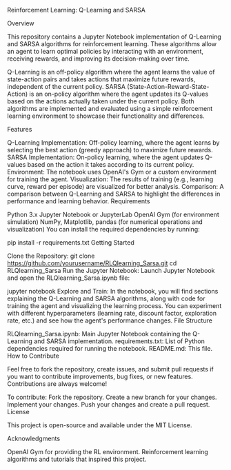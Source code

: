 Reinforcement Learning: Q-Learning and SARSA

Overview

This repository contains a Jupyter Notebook implementation of Q-Learning and SARSA algorithms for reinforcement learning. These algorithms allow an agent to learn optimal policies by interacting with an environment, receiving rewards, and improving its decision-making over time.

Q-Learning is an off-policy algorithm where the agent learns the value of state-action pairs and takes actions that maximize future rewards, independent of the current policy.
SARSA (State-Action-Reward-State-Action) is an on-policy algorithm where the agent updates its Q-values based on the actions actually taken under the current policy.
Both algorithms are implemented and evaluated using a simple reinforcement learning environment to showcase their functionality and differences.

Features

Q-Learning Implementation: Off-policy learning, where the agent learns by selecting the best action (greedy approach) to maximize future rewards.
SARSA Implementation: On-policy learning, where the agent updates Q-values based on the action it takes according to its current policy.
Environment: The notebook uses OpenAI's Gym or a custom environment for training the agent.
Visualization: The results of training (e.g., learning curve, reward per episode) are visualized for better analysis.
Comparison: A comparison between Q-Learning and SARSA to highlight the differences in performance and learning behavior.
Requirements

Python 3.x
Jupyter Notebook or JupyterLab
OpenAI Gym (for environment simulation)
NumPy, Matplotlib, pandas (for numerical operations and visualization)
You can install the required dependencies by running:

pip install -r requirements.txt
Getting Started

Clone the Repository:
git clone https://github.com/yourusername/RLQlearning_Sarsa.git
cd RLQlearning_Sarsa
Run the Jupyter Notebook:
Launch Jupyter Notebook and open the RLQlearning_Sarsa.ipynb file:

jupyter notebook
Explore and Train:
In the notebook, you will find sections explaining the Q-Learning and SARSA algorithms, along with code for training the agent and visualizing the learning process. You can experiment with different hyperparameters (learning rate, discount factor, exploration rate, etc.) and see how the agent's performance changes.
File Structure

RLQlearning_Sarsa.ipynb: Main Jupyter Notebook containing the Q-Learning and SARSA implementation.
requirements.txt: List of Python dependencies required for running the notebook.
README.md: This file.
How to Contribute

Feel free to fork the repository, create issues, and submit pull requests if you want to contribute improvements, bug fixes, or new features. Contributions are always welcome!

To contribute:
Fork the repository.
Create a new branch for your changes.
Implement your changes.
Push your changes and create a pull request.
License

This project is open-source and available under the MIT License.

Acknowledgments

OpenAI Gym for providing the RL environment.
Reinforcement learning algorithms and tutorials that inspired this project.

